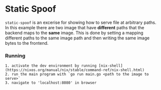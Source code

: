 # Static Spoof

`static-spoof` is an excerise for showing how to serve file at arbitrary paths. In this example there are two image that have **different** paths that the backend maps to the **same** image. This is done by setting a mapping different paths to the same image path and then writing the same image bytes to the frontend.


### Running
	1. activate the dev environment by running [nix-shell](https://nixos.org/manual/nix/stable/command-ref/nix-shell.html)
	2. run the main program with `go run main.go <path to the image to serve>`
	3. navigate to 'localhost:8080' in browser
